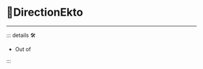 # 🔻<via>DirectionEkto</via>

---

<!-- =================================================== -->
<!-- =================================================== -->
<!-- =================================================== -->
<!-- =================================================== -->
<!-- =================================================== -->
::: details 🛠

- Out of

:::
